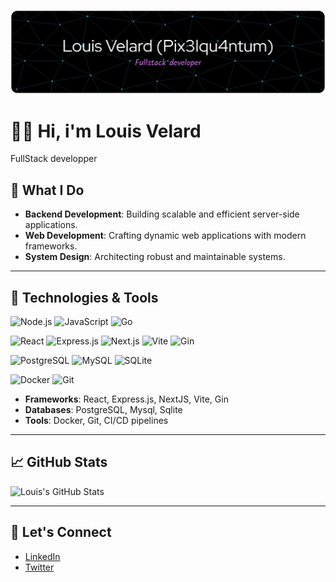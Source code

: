![Header](./github-header-image.png)

# 👋🏻 Hi, i'm Louis Velard
FullStack developper

## 🧠 What I Do

* **Backend Development**: Building scalable and efficient server-side applications.
* **Web Development**: Crafting dynamic web applications with modern frameworks.
* **System Design**: Architecting robust and maintainable systems.

---

## 🔧 Technologies & Tools
  ![Node.js](https://img.shields.io/badge/Node.js-339933?style=for-the-badge&logo=node-dot-js&logoColor=white)
  ![JavaScript](https://img.shields.io/badge/JavaScript-F7DF1E?style=for-the-badge&logo=javascript&logoColor=black)
  ![Go](https://img.shields.io/badge/Go-00ADD8?style=for-the-badge&logo=go&logoColor=white)

  ![React](https://img.shields.io/badge/React-61DAFB?style=for-the-badge&logo=react&logoColor=black)
  ![Express.js](https://img.shields.io/badge/Express.js-000000?style=for-the-badge&logo=express&logoColor=white)
  ![Next.js](https://img.shields.io/badge/Next.js-000000?style=for-the-badge&logo=next.js&logoColor=white)
  ![Vite](https://img.shields.io/badge/Vite-646CFF?style=for-the-badge&logo=vite&logoColor=white)
  ![Gin](https://img.shields.io/badge/Gin-00B2AA?style=for-the-badge&logo=go&logoColor=white)

  ![PostgreSQL](https://img.shields.io/badge/PostgreSQL-336791?style=for-the-badge&logo=postgresql&logoColor=white)
  ![MySQL](https://img.shields.io/badge/MySQL-4479A1?style=for-the-badge&logo=mysql&logoColor=white)
  ![SQLite](https://img.shields.io/badge/SQLite-003B57?style=for-the-badge&logo=sqlite&logoColor=white)

  ![Docker](https://img.shields.io/badge/Docker-2496ED?style=for-the-badge&logo=docker&logoColor=white)
  ![Git](https://img.shields.io/badge/Git-F05032?style=for-the-badge&logo=git&logoColor=white)
  
* **Frameworks**: React, Express.js, NextJS, Vite, Gin
* **Databases**: PostgreSQL, Mysql, Sqlite
* **Tools**: Docker, Git, CI/CD pipelines

---

## 📈 GitHub Stats

![Louis's GitHub Stats](https://github-readme-stats.vercel.app/api?username=Pix3lqu4ntum\&show_icons=true\&hide_title=true\&count_private=true\&hide=prs\&theme=radical)

---

## 📣 Let's Connect

* [LinkedIn](https://www.linkedin.com/in/louis-velard/)
* [Twitter](https://twitter.com/Pix3lqu4ntum)
